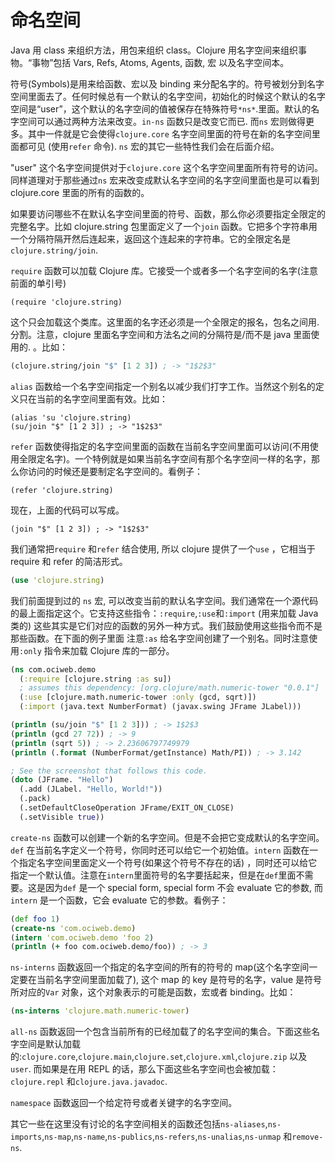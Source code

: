 # 命名空间

Java 用 class 来组织方法，用包来组织 class。Clojure 用名字空间来组织事物。“事物”包括 Vars, Refs, Atoms, Agents, 函数, 宏 以及名字空间本。

符号(Symbols)是用来给函数、宏以及 binding 来分配名字的。符号被划分到名字空间里面去了。任何时候总有一个默认的名字空间，初始化的时候这个默认的名字空间是“user”，这个默认的名字空间的值被保存在特殊符号`*ns*`.里面。默认的名字空间可以通过两种方法来改变。`in-ns` 函数只是改变它而已. 而`ns` 宏则做得更多。其中一件就是它会使得`clojure.core` 名字空间里面的符号在新的名字空间里面都可见 (使用`refer` 命令). `ns` 宏的其它一些特性我们会在后面介绍。

"user" 这个名字空间提供对于`clojure.core` 这个名字空间里面所有符号的访问。同样道理对于那些通过`ns` 宏来改变成默认名字空间的名字空间里面也是可以看到 clojure.core 里面的所有的函数的。

如果要访问哪些不在默认名字空间里面的符号、函数，那么你必须要指定全限定的完整名字。比如 clojure.string 包里面定义了一个`join` 函数。它把多个字符串用一个分隔符隔开然后连起来，返回这个连起来的字符串。它的全限定名是`clojure.string/join`.

`require` 函数可以加载 Clojure 库。它接受一个或者多一个名字空间的名字(注意前面的单引号)

```
(require 'clojure.string)
```

这个只会加载这个类库。这里面的名字还必须是一个全限定的报名，包名之间用.分割。注意，clojure 里面名字空间和方法名之间的分隔符是/而不是 java 里面使用的. 。比如：

```clj
(clojure.string/join "$" [1 2 3]) ; -> "1$2$3"
```

`alias` 函数给一个名字空间指定一个别名以减少我们打字工作。当然这个别名的定义只在当前的名字空间里面有效。比如：

```
(alias 'su 'clojure.string)
(su/join "$" [1 2 3]) ; -> "1$2$3"
```

`refer` 函数使得指定的名字空间里面的函数在当前名字空间里面可以访问(不用使用全限定名字)。一个特例就是如果当前名字空间有那个名字空间一样的名字，那么你访问的时候还是要制定名字空间的。看例子：

```
(refer 'clojure.string)
```

现在，上面的代码可以写成。

```
(join "$" [1 2 3]) ; -> "1$2$3"
```

我们通常把`require` 和`refer` 结合使用, 所以 clojure 提供了一个`use` ，它相当于 require 和 refer 的简洁形式。

```clj
(use 'clojure.string)
```

我们前面提到过的 `ns` 宏, 可以改变当前的默认名字空间。我们通常在一个源代码的最上面指定这个。它支持这些指令：`:require`,`:use`和`:import` (用来加载 Java 类的) 这些其实是它们对应的函数的另外一种方式。我们鼓励使用这些指令而不是那些函数。在下面的例子里面 注意`:as` 给名字空间创建了一个别名。同时注意使用`:only` 指令来加载 Clojure 库的一部分。

```clj
(ns com.ociweb.demo
  (:require [clojure.string :as su])
  ; assumes this dependency: [org.clojure/math.numeric-tower "0.0.1"]
  (:use [clojure.math.numeric-tower :only (gcd, sqrt)])
  (:import (java.text NumberFormat) (javax.swing JFrame JLabel)))

(println (su/join "$" [1 2 3])) ; -> 1$2$3
(println (gcd 27 72)) ; -> 9
(println (sqrt 5)) ; -> 2.23606797749979
(println (.format (NumberFormat/getInstance) Math/PI)) ; -> 3.142

; See the screenshot that follows this code.
(doto (JFrame. "Hello")
  (.add (JLabel. "Hello, World!"))
  (.pack)
  (.setDefaultCloseOperation JFrame/EXIT_ON_CLOSE)
  (.setVisible true))
```

`create-ns` 函数可以创建一个新的名字空间。但是不会把它变成默认的名字空间。`def` 在当前名字定义一个符号，你同时还可以给它一个初始值。`intern` 函数在一个指定名字空间里面定义一个符号(如果这个符号不存在的话) ，同时还可以给它指定一个默认值。注意在`intern`里面符号的名字要括起来，但是在`def`里面不需要。这是因为`def` 是一个 special form, special form 不会 evaluate 它的参数, 而`intern` 是一个函数，它会 evaluate 它的参数。看例子：

```clj
(def foo 1)
(create-ns 'com.ociweb.demo)
(intern 'com.ociweb.demo 'foo 2)
(println (+ foo com.ociweb.demo/foo)) ; -> 3
```

`ns-interns` 函数返回一个指定的名字空间的所有的符号的 map(这个名字空间一定要在当前名字空间里面加载了), 这个 map 的 key 是符号的名字，value 是符号所对应的`Var` 对象，这个对象表示的可能是函数，宏或者 binding。比如：

```clj
(ns-interns 'clojure.math.numeric-tower)
```

`all-ns` 函数返回一个包含当前所有的已经加载了的名字空间的集合。下面这些名字空间是默认加载的:`clojure.core`,`clojure.main`,`clojure.set`,`clojure.xml`,`clojure.zip` 以及`user`. 而如果是在用 REPL 的话，那么下面这些名字空间也会被加载：`clojure.repl` 和`clojure.java.javadoc`.

`namespace` 函数返回一个给定符号或者关键字的名字空间。

其它一些在这里没有讨论的名字空间相关的函数还包括`ns-aliases`,`ns-imports`,`ns-map`,`ns-name`,`ns-publics`,`ns-refers`,`ns-unalias`,`ns-unmap` 和`remove-ns`.
